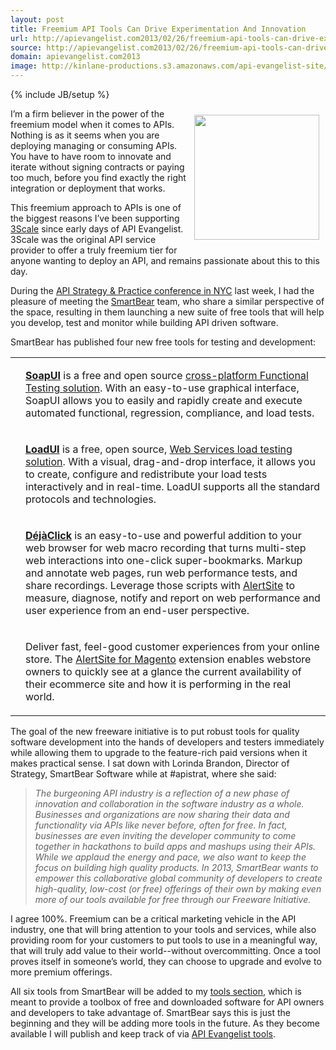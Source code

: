 ```yaml
---
layout: post
title: Freemium API Tools Can Drive Experimentation And Innovation
url: http://apievangelist.com2013/02/26/freemium-api-tools-can-drive-experimentation-and--innovation/
source: http://apievangelist.com2013/02/26/freemium-api-tools-can-drive-experimentation-and--innovation/
domain: apievangelist.com2013
image: http://kinlane-productions.s3.amazonaws.com/api-evangelist-site/blog/SmartBear-Logo.png
---
```

{% include JB/setup %}
<p><a href="http://smartbear.com/" target="_blank"><img style="padding: 10px;" src="https://s3.amazonaws.com/kinlane-productions/api-evangelist/smartbear/SmartBear-Logo.png" alt="" width="200" align="right" /></a></p>
<p>I&rsquo;m a firm believer in the power of the freemium model when it comes to APIs.  Nothing is as it seems when you are deploying managing or consuming APIs.  You have to have room to innovate and iterate without signing contracts or paying too much, before you find exactly the right integration or deployment that works.</p>
<p>This freemium approach to APIs is one of the biggest reasons I&rsquo;ve been supporting <a title="3Scale" href="http://3scale.net">3Scale</a> since early days of API Evangelist.  3Scale was the original API service provider to offer a truly freemium tier for anyone wanting to deploy an API, and remains passionate about this to this day.</p>
<p>During the <a href="http://www.apistrategyconference.com/">API Strategy &amp; Practice conference in NYC</a> last week, I had the pleasure of meeting the <a href="http://smartbear.com/">SmartBear</a> team, who share a similar perspective of the space, resulting in them launching a new suite of free tools that will help you develop, test and monitor while building API driven software.</p>
<p>SmartBear has published four new free tools for testing and development:</p>
<table>
<tbody>
<tr>
<td><a class="logo" href="http://smartbear.com/products/open-source-tools/soapui" target="_blank"><img src="http://smartbear.com/SmartBear/media/images/Products/soapUI/SoapUI.jpg?width=198&amp;height=64&amp;ext=.jpg&amp;maxsidesize=200" alt="" /></a></td>
<td>
<p><a class="blue-arrow" href="http://smartbear.com/products/open-source-tools/soapui" target="_blank"><strong>SoapUI</strong></a> is a free and open source <a href="http://www.soapui.org/" target="_blank">cross-platform Functional Testing solution</a>. With an easy-to-use graphical interface, SoapUI allows you to easily and rapidly create and execute automated functional, regression, compliance, and load tests.</p>
</td>
</tr>
<tr>
<td><a class="logo" href="http://smartbear.com/products/open-source-tools/loadui" target="_blank"><img src="http://smartbear.com/SmartBear/media/images/Products/loadUI/LoadUI.jpg?width=198&amp;height=64&amp;ext=.jpg&amp;maxsidesize=200" alt="" /></a></td>
<td>
<p><a class="blue-arrow" href="http://smartbear.com/products/open-source-tools/loadui" target="_blank"><strong>LoadUI</strong></a> is a free, open source, <a href="http://www.loadui.org/" target="_target">Web Services load testing solution</a>. With a visual, drag-and-drop interface, it allows you to create, configure and redistribute your load tests interactively and in real-time. LoadUI supports all the standard protocols and technologies.</p>
</td>
</tr>
<tr>
<td><a class="logo" href="http://smartbear.com/products/free-tools/DejaClick" target="_blank"><img src="http://smartbear.com/SmartBear/media/images/Products/DejaClick/DejaClick.jpg?width=198&amp;height=64&amp;ext=.jpg&amp;maxsidesize=200" alt="" /></a></td>
<td>
<p><a class="blue-arrow" href="http://smartbear.com/products/free-tools/DejaClick" target="_blank"><strong>D&eacute;j&agrave;Click</strong></a> is an easy-to-use and powerful addition to your web browser for web macro recording that turns multi-step web interactions into one-click super-bookmarks. Markup and annotate web pages, run web performance tests, and share recordings.  Leverage those scripts with <a href="http://smartbear.com/products/web-monitoring/website-monitoring">AlertSite</a> to measure, diagnose, notify and report on web performance and user experience from an end-user perspective.</p>
</td>
</tr>
<tr>
<td><a class="logo" href="http://smartbear.com/products/free-tools/AlertSite-for-Magento" target="_blank"><img src="http://smartbear.com/SmartBear/media/images/Products/Alertsite/AlertSite.jpg?width=198&amp;height=64&amp;ext=.jpg&amp;maxsidesize=200" alt="" /></a></td>
<td>
<p>Deliver fast, feel-good customer experiences from your online store. The <a href="http://www.magentocommerce.com/magento-connect/catalog/product/view/id/16228/" target="_blank">AlertSite for Magento</a> extension enables webstore owners to quickly see at a glance the current availability of their ecommerce site and how it is performing in the real world.</p>
</td>
</tr>
</tbody>
</table>
<p>The goal of the new freeware initiative is to put robust tools for quality software development into the hands of developers and testers immediately while allowing them to upgrade to the feature-rich paid versions when it makes practical sense.  I sat down with Lorinda Brandon, Director of Strategy, SmartBear Software while at #apistrat, where she said:</p>
<blockquote><em>The burgeoning API industry is a reflection of a new phase of innovation and collaboration in the software industry as a whole. Businesses and organizations are now sharing their data and functionality via APIs like never before, often for free. In fact, businesses are even inviting the developer community to come together in hackathons to build apps and mashups using their APIs. While we applaud the energy and pace, we also want to keep the focus on building high quality products. In 2013, SmartBear wants to empower this collaborative global community of developers to create high-quality, low-cost (or free) offerings of their own by making even more of our tools available for free through our Freeware Initiative.</em></blockquote>
<p>I agree 100%.  Freemium can be a critical marketing vehicle in the API industry, one that will bring attention to your tools and services, while also providing room for your customers to put tools to use in a meaningful way, that will truly add value to their world--without overcommitting.  Once a tool proves itself in someone&rsquo;s world, they can choose to upgrade and evolve to more premium offerings.</p>
<p>All six tools from SmartBear will be added to my <a href="/apitools/">tools section</a>, which is meant to provide a toolbox of free and downloaded software for API owners and developers to take advantage of.  SmartBear says this is just the beginning and they will be adding more tools in the future.  As they become available I will publish and keep track of via <a href="/apitools/">API Evangelist tools</a>.</p>
